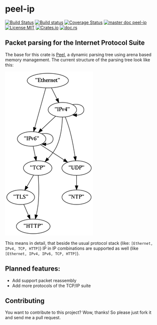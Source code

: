 # peel-ip
[![Build Status](https://travis-ci.org/saschagrunert/peel-ip.svg)](https://travis-ci.org/saschagrunert/peel-ip) [![Build status](https://ci.appveyor.com/api/projects/status/1c6d93otbd8dgswc?svg=true)](https://ci.appveyor.com/project/saschagrunert/peel-ip) [![Coverage Status](https://coveralls.io/repos/github/saschagrunert/peel-ip/badge.svg?branch=master)](https://coveralls.io/github/saschagrunert/peel-ip?branch=master) [![master doc peel-ip](https://img.shields.io/badge/master_doc-peel_ip-blue.svg)](https://saschagrunert.github.io/peel-ip) [![License MIT](https://img.shields.io/badge/license-MIT-blue.svg)](https://github.com/saschagrunert/peel-ip/blob/master/LICENSE) [![Crates.io](https://img.shields.io/crates/v/peel-ip.svg)](https://crates.io/crates/peel-ip) [![doc.rs](https://docs.rs/peel-ip/badge.svg)](https://docs.rs/peel-ip)
## Packet parsing for the Internet Protocol Suite
The base for this crate is [Peel](https://github.com/saschagrunert/peel), a dynamic parsing tree using arena based
memory management. The current structure of the parsing tree look like this:

![Parser diagram](.github/structure.png)

This means in detail, that beside the usual protocol stack (like: `[Ethernet, IPv4, TCP, HTTP]`) IP in IP combinations
are supported as well (like `[Ethernet, IPv4, IPv6, TCP, HTTP]`).

## Planned features:
- Add support packet reassembly
- Add more protocols of the TCP/IP suite

## Contributing
You want to contribute to this project? Wow, thanks! So please just fork it and send me a pull request.
